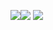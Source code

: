 ![](https://github-readme-stats.vercel.app/api?username=AndreyTsivis&show_icons=true&theme=github_dark)![](http://github-profile-summary-cards.vercel.app/api/cards/productive-time?username=AndreyTsivis&theme=github_dark&utcOffset=3)
![](https://github-readme-stats.vercel.app/api/top-langs/?username=AndreyTsivis&layout=compact&theme=github_dark)
